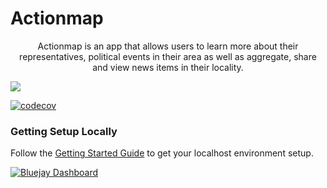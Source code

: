 # Actionmap

<div style="text-align: center;">

Actionmap is an app that allows users to learn more about their representatives,
political events in their area as well as aggregate, share and view news items in their locality.

</div>

<!-- TODO: Update these for your repo! -->

![](https://github.com///actions/workflows//badge.svg)

[![codecov](https://codecov.io/gh/saasbook/hw-agile-iterations/branch/master/graph/badge.svg?token=SGYCvQX4Us)](https://codecov.io/gh/saasbook/hw-agile-iterations)

### Getting Setup Locally

Follow the [Getting Started Guide](./docs/01-getting-started.md) to get your localhost environment setup.

[![Bluejay Dashboard](https://img.shields.io/badge/Bluejay-Dashboard_39-blue.svg)](http://dashboard.bluejay.governify.io/dashboard/script/dashboardLoader.js?dashboardURL=https://reporter.bluejay.governify.io/api/v4/dashboards/tpa-CS169-2023-GH-cs169_fa23-chips-10.5-39/main)
